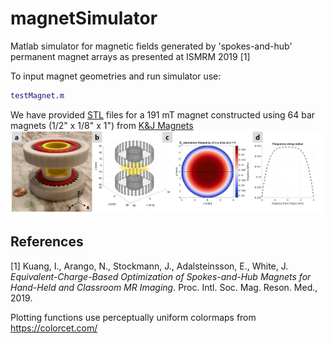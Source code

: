 # magnetSimulator
 
 Matlab simulator for magnetic fields generated by 'spokes-and-hub' permanent magnet arrays as presented at ISMRM 2019 [1]
 
 To input magnet geometries and run simulator use:
 ```matlab 
 testMagnet.m
 ```
 
 We have provided [STL](stl) files for a 191 mT magnet constructed using 64 bar magnets (1/2" x 1/8" x 1") from [K&J Magnets](https://www.kjmagnetics.com/proddetail.asp?prod=B82X0)
 <img src="./figures/magnet_sim_field.png" alt="drawing" width="1000"/>
 

## References

[1] Kuang, I., Arango, N., Stockmann, J., Adalsteinsson, E., White, J. <em>Equivalent-Charge-Based Optimization of Spokes-and-Hub Magnets for Hand-Held and Classroom MR Imaging</em>. Proc. Intl. Soc. Mag. Reson. Med., 2019. 

 Plotting functions use perceptually uniform colormaps from https://colorcet.com/
